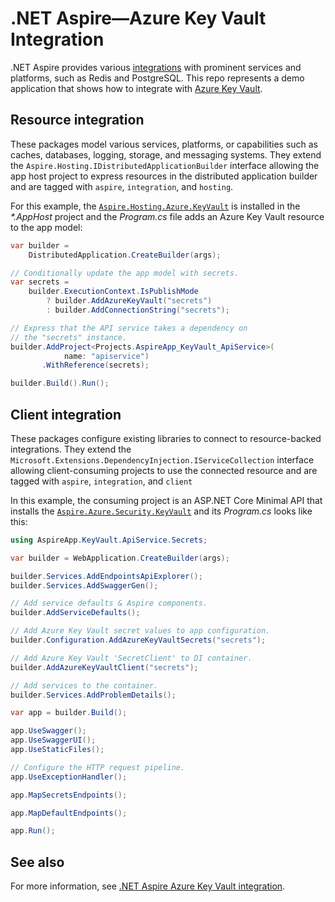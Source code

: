 # .NET Aspire—Azure Key Vault Integration

.NET Aspire provides various [integrations](https://learn.microsoft.com/dotnet/aspire/fundamentals/integrations-overview) with prominent services and platforms, such as Redis and PostgreSQL. This repo represents a demo application that shows how to integrate with [Azure Key Vault](https://learn.microsoft.com/azure/key-vault/general/overview).

## Resource integration

These packages model various services, platforms, or capabilities such as caches, databases, logging, storage, and messaging systems. They extend the `Aspire.Hosting.IDistributedApplicationBuilder` interface allowing the app host project to express resources in the distributed application builder and are tagged with `aspire`, `integration`, and `hosting`.

For this example, the [`Aspire.Hosting.Azure.KeyVault`](https://nuget.org/packages/Aspire.Hosting.Azure.KeyVault) is installed in the _*.AppHost_ project and the _Program.cs_ file adds an Azure Key Vault resource to the app model:

```csharp
var builder =
    DistributedApplication.CreateBuilder(args);

// Conditionally update the app model with secrets.
var secrets =
    builder.ExecutionContext.IsPublishMode
        ? builder.AddAzureKeyVault("secrets")
        : builder.AddConnectionString("secrets");

// Express that the API service takes a dependency on
// the "secrets" instance.
builder.AddProject<Projects.AspireApp_KeyVault_ApiService>(
            name: "apiservice")
       .WithReference(secrets);

builder.Build().Run();
```

## Client integration

These packages configure existing libraries to connect to resource-backed integrations. They extend the `Microsoft.Extensions.DependencyInjection.IServiceCollection` interface allowing client-consuming projects to use the connected resource and are tagged with `aspire`, `integration`, and `client`

In this example, the consuming project is an ASP.NET Core Minimal API that installs the [`Aspire.Azure.Security.KeyVault`](https://nuget.org/packages/Aspire.Azure.Security.KeyVault) and its _Program.cs_ looks like this:

```csharp
using AspireApp.KeyVault.ApiService.Secrets;

var builder = WebApplication.CreateBuilder(args);

builder.Services.AddEndpointsApiExplorer();
builder.Services.AddSwaggerGen();

// Add service defaults & Aspire components.
builder.AddServiceDefaults();

// Add Azure Key Vault secret values to app configuration.
builder.Configuration.AddAzureKeyVaultSecrets("secrets");

// Add Azure Key Vault 'SecretClient' to DI container.
builder.AddAzureKeyVaultClient("secrets");

// Add services to the container.
builder.Services.AddProblemDetails();

var app = builder.Build();

app.UseSwagger();
app.UseSwaggerUI();
app.UseStaticFiles();

// Configure the HTTP request pipeline.
app.UseExceptionHandler();

app.MapSecretsEndpoints();

app.MapDefaultEndpoints();

app.Run();
```

## See also

For more information, see [.NET Aspire Azure Key Vault integration](https://learn.microsoft.com/dotnet/aspire/security/azure-security-key-vault-integration).
